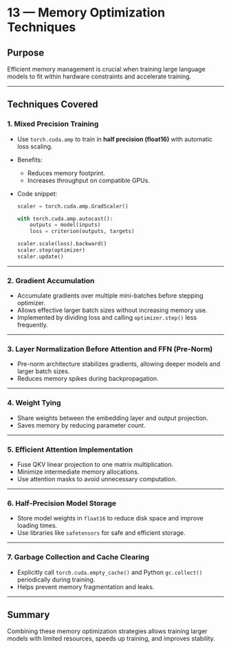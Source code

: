 
# 13 — Memory Optimization Techniques

## Purpose

Efficient memory management is crucial when training large language models to fit within hardware constraints and accelerate training.

---

## Techniques Covered

### 1. Mixed Precision Training

* Use `torch.cuda.amp` to train in **half precision (float16)** with automatic loss scaling.
* Benefits:

  * Reduces memory footprint.
  * Increases throughput on compatible GPUs.
* Code snippet:

  ```python
  scaler = torch.cuda.amp.GradScaler()

  with torch.cuda.amp.autocast():
      outputs = model(inputs)
      loss = criterion(outputs, targets)

  scaler.scale(loss).backward()
  scaler.step(optimizer)
  scaler.update()
  ```

---

### 2. Gradient Accumulation

* Accumulate gradients over multiple mini-batches before stepping optimizer.
* Allows effective larger batch sizes without increasing memory use.
* Implemented by dividing loss and calling `optimizer.step()` less frequently.

---

### 3. Layer Normalization Before Attention and FFN (Pre-Norm)

* Pre-norm architecture stabilizes gradients, allowing deeper models and larger batch sizes.
* Reduces memory spikes during backpropagation.

---

### 4. Weight Tying

* Share weights between the embedding layer and output projection.
* Saves memory by reducing parameter count.

---

### 5. Efficient Attention Implementation

* Fuse QKV linear projection to one matrix multiplication.
* Minimize intermediate memory allocations.
* Use attention masks to avoid unnecessary computation.

---

### 6. Half-Precision Model Storage

* Store model weights in `float16` to reduce disk space and improve loading times.
* Use libraries like `safetensors` for safe and efficient storage.

---

### 7. Garbage Collection and Cache Clearing

* Explicitly call `torch.cuda.empty_cache()` and Python `gc.collect()` periodically during training.
* Helps prevent memory fragmentation and leaks.

---

## Summary

Combining these memory optimization strategies allows training larger models with limited resources, speeds up training, and improves stability.
